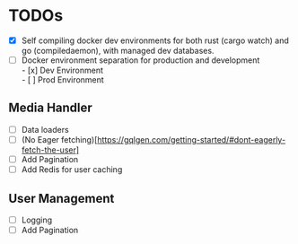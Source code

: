 # TODOs

- [x] Self compiling docker dev environments for both rust (cargo watch) and go (compiledaemon), with managed dev databases.
- [ ] Docker environment separation for production and development  
       - [x] Dev Environment  
       - [ ] Prod Environment

## Media Handler

- [ ] Data loaders
- [ ] (No Eager fetching)[https://gqlgen.com/getting-started/#dont-eagerly-fetch-the-user]
- [ ] Add Pagination
- [ ] Add Redis for user caching

## User Management

- [ ] Logging
- [ ] Add Pagination
